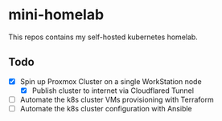 # mini-homelab
This repos contains my self-hosted kubernetes homelab.
## Todo
- [x] Spin up Proxmox Cluster on a single WorkStation node
  - [x] Publish cluster to internet via Cloudflared Tunnel
- [ ] Automate the k8s cluster VMs provisioning with Terraform
- [ ] Automate the k8s cluster configuration with Ansible